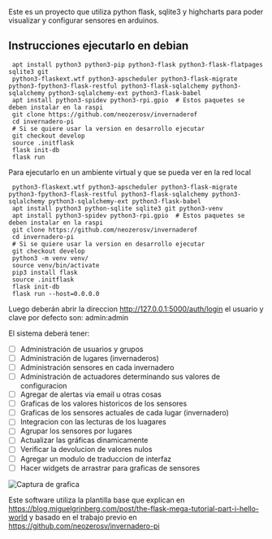 
Este es un proyecto que utiliza python flask, sqlite3 y highcharts para poder visualizar y configurar sensores en arduinos.

## Instrucciones ejecutarlo en  debian

```
 apt install python3 python3-pip python3-flask python3-flask-flatpages sqlite3 git 
 python3-flaskext.wtf python3-apscheduler python3-flask-migrate python3-fpython3-flask-restful python3-flask-sqlalchemy python3-sqlalchemy python3-sqlalchemy-ext python3-flask-babel
 apt install python3-spidev python3-rpi.gpio  # Estos paquetes se deben instalar en la raspi
 git clone https://github.com/neozerosv/invernaderof
 cd invernadero-pi
 # Si se quiere usar la version en desarrollo ejecutar 
 git checkout develop
 source .initflask 
 flask init-db
 flask run
```
Para ejecutarlo en un ambiente virtual y que se pueda ver en la red local
```
 python3-flaskext.wtf python3-apscheduler python3-flask-migrate python3-fpython3-flask-restful python3-flask-sqlalchemy python3-sqlalchemy python3-sqlalchemy-ext python3-flask-babel
 apt install python3 python-sqlite sqlite3 git python3-venv
 apt install python3-spidev python3-rpi.gpio  # Estos paquetes se deben instalar en la raspi
 git clone https://github.com/neozerosv/invernaderof
 cd invernadero-pi
 # Si se quiere usar la version en desarrollo ejecutar
 git checkout develop
 python3 -m venv venv/
 source venv/bin/activate
 pip3 install flask
 source .initflask
 flask init-db
 flask run --host=0.0.0.0
```
Luego deberán abrir la direccion http://127.0.0.1:5000/auth/login el usuario y clave por defecto son: admin:admin


El sistema deberá tener:
- [ ] Administración de usuarios y grupos
- [ ] Administración de lugares (invernaderos) 
- [ ] Administración sensores en cada invernadero
- [ ] Administración de actuadores determinando sus valores de configuracion
- [ ] Agregar de alertas via email u otras cosas
- [ ] Graficas de los valores historicos de los sensores
- [ ] Graficas de los sensores actuales de cada lugar (invernadero)
- [ ] Integracion con las lecturas de los luagares
- [ ] Agrupar los sensores por lugares
- [ ] Actualizar las gráficas dinamicamente
- [ ] Verificar la devolucion de valores nulos
- [ ] Agregar un modulo de traduccion de interfaz
- [ ] Hacer widgets de arrastrar para graficas de sensores

![Captura de grafica](https://github.com/neozerosv/invernadero-pi/raw/develop/images/invernadero-pi-grafica-bruto.png)

Este software utiliza la plantilla base que explican en https://blog.miguelgrinberg.com/post/the-flask-mega-tutorial-part-i-hello-world y basado en el trabajo previo en https://github.com/neozerosv/invernadero-pi




